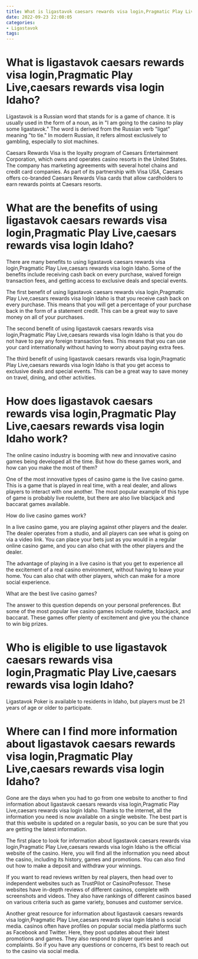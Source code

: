```yaml
---
title: What is ligastavok caesars rewards visa login,Pragmatic Play Live,caesars rewards visa login Idaho
date: 2022-09-23 22:08:05
categories:
- Ligastavok
tags:
---
```



#  What is ligastavok caesars rewards visa login,Pragmatic Play Live,caesars rewards visa login Idaho?


Ligastavok is a Russian word that stands for is a game of chance. It is usually used in the form of a noun, as in "I am going to the casino to play some ligastavok." The word is derived from the Russian verb "ligat" meaning "to tie." In modern Russian, it refers almost exclusively to gambling, especially to slot machines.



Caesars Rewards Visa is the loyalty program of Caesars Entertainment Corporation, which owns and operates casino resorts in the United States. The company has marketing agreements with several hotel chains and credit card companies. As part of its partnership with Visa USA, Caesars offers co-branded Caesars Rewards Visa cards that allow cardholders to earn rewards points at Caesars resorts.

#  What are the benefits of using ligastavok caesars rewards visa login,Pragmatic Play Live,caesars rewards visa login Idaho?

There are many benefits to using ligastavok caesars rewards visa login,Pragmatic Play Live,caesars rewards visa login Idaho. Some of the benefits include receiving cash back on every purchase, waived foreign transaction fees, and getting access to exclusive deals and special events.

The first benefit of using ligastavok caesars rewards visa login,Pragmatic Play Live,caesars rewards visa login Idaho is that you receive cash back on every purchase. This means that you will get a percentage of your purchase back in the form of a statement credit. This can be a great way to save money on all of your purchases.

The second benefit of using ligastavok caesars rewards visa login,Pragmatic Play Live,caesars rewards visa login Idaho is that you do not have to pay any foreign transaction fees. This means that you can use your card internationally without having to worry about paying extra fees.

The third benefit of using ligastavok caesars rewards visa login,Pragmatic Play Live,caesars rewards visa login Idaho is that you get access to exclusive deals and special events. This can be a great way to save money on travel, dining, and other activities.

#  How does ligastavok caesars rewards visa login,Pragmatic Play Live,caesars rewards visa login Idaho work?

The online casino industry is booming with new and innovative casino games being developed all the time. But how do these games work, and how can you make the most of them?

One of the most innovative types of casino game is the live casino game. This is a game that is played in real time, with a real dealer, and allows players to interact with one another. The most popular example of this type of game is probably live roulette, but there are also live blackjack and baccarat games available.

How do live casino games work?

In a live casino game, you are playing against other players and the dealer. The dealer operates from a studio, and all players can see what is going on via a video link. You can place your bets just as you would in a regular online casino game, and you can also chat with the other players and the dealer.

The advantage of playing in a live casino is that you get to experience all the excitement of a real casino environment, without having to leave your home. You can also chat with other players, which can make for a more social experience.

What are the best live casino games?

The answer to this question depends on your personal preferences. But some of the most popular live casino games include roulette, blackjack, and baccarat. These games offer plenty of excitement and give you the chance to win big prizes.

#  Who is eligible to use ligastavok caesars rewards visa login,Pragmatic Play Live,caesars rewards visa login Idaho?

Ligastavok Poker is available to residents in Idaho, but players must be 21 years of age or older to participate.

#  Where can I find more information about ligastavok caesars rewards visa login,Pragmatic Play Live,caesars rewards visa login Idaho?

Gone are the days when you had to go from one website to another to find information about ligastavok caesars rewards visa login,Pragmatic Play Live,caesars rewards visa login Idaho. Thanks to the internet, all the information you need is now available on a single website. The best part is that this website is updated on a regular basis, so you can be sure that you are getting the latest information.

The first place to look for information about ligastavok caesars rewards visa login,Pragmatic Play Live,caesars rewards visa login Idaho is the official website of the casino. Here, you will find all the information you need about the casino, including its history, games and promotions. You can also find out how to make a deposit and withdraw your winnings.

If you want to read reviews written by real players, then head over to independent websites such as TrustPilot or CasinoProfessor. These websites have in-depth reviews of different casinos, complete with screenshots and videos. They also have rankings of different casinos based on various criteria such as game variety, bonuses and customer service.

Another great resource for information about ligastavok caesars rewards visa login,Pragmatic Play Live,caesars rewards visa login Idaho is social media. casinos often have profiles on popular social media platforms such as Facebook and Twitter. Here, they post updates about their latest promotions and games. They also respond to player queries and complaints. So if you have any questions or concerns, it’s best to reach out to the casino via social media.